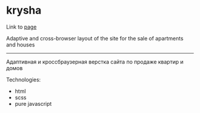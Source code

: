 # krysha

Link to [page](https://mrtwohundredth.github.io/krysha/)

Adaptive and cross-browser layout of the site for the sale of apartments and houses

---

Адаптивная и кроссбраузерная верстка сайта по продаже квартир и домов

Technologies:
- html
- scss
- pure javascript

